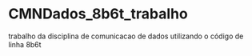 # CMNDados_8b6t_trabalho

trabalho da disciplina de comunicacao de dados utilizando o código de linha 8b6t
